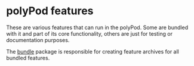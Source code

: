 # polyPod features

These are various features that can run in the polyPod. Some are bundled with it
and part of its core functionality, others are just for testing or documentation
purposes.

The [bundle](bundle) package is responsible for creating feature archives for
all bundled features.
